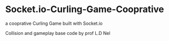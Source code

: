 # Socket.io-Curling-Game-Cooprative
a cooprative Curling Game built with Socket.io

Collision and gameplay base code by prof L.D Nel
